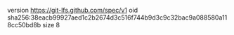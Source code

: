 version https://git-lfs.github.com/spec/v1
oid sha256:38eacb99927aed1c2b2674d3c516f744b9d3c9c32bac9a088580a118cc50bd8b
size 8
